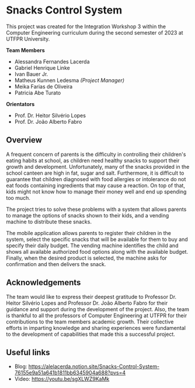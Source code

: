 # Snacks Control System

This project was created for the Integration Workshop 3 within the Computer Engineering curriculum during the second semester of 2023 at UTFPR University.

**Team Members**

- Alessandra Fernandes Lacerda
- Gabriel Henrique Linke
- Ivan Bauer Jr.
- Matheus Kunnen Ledesma _(Project Manager)_
- Meika Farias de Oliveira
- Patricia Abe Turato

**Orientators**

- Prof. Dr. Heitor Silvério Lopes
- Prof. Dr. João Alberto Fabro

## Overview

A frequent concern of parents is the difficulty in controlling their children's eating habits at school, as children need healthy snacks to support their growth and development. Unfortunately, many of the snacks provided in the school canteen are high in fat, sugar and salt. Furthermore, it is difficult to guarantee that children diagnosed with food allergies or intolerance do not eat foods containing ingredients that may cause a reaction. On top of that, kids might not know how to manage their money well and end up spending too much.

The project tries to solve these problems with a system that allows parents to manage the options of snacks shown to their kids, and a vending machine to distribute these snacks.

The mobile application allows parents to register their children in the system, select the specific snacks that will be available for them to buy and specify their daily budget. The vending machine identifies the child and shows all available authorized food options along with the available budget. Finally, when the desired product is selected, the machine asks for confirmation and then delivers the snack.

## Acknowledgements

The team would like to express their deepest gratitude to Professor Dr. Heitor Silvério Lopes and Professor Dr. João Alberto Fabro for their guidance and support during the development of the project. Also, the team is thankful to all the professors of Computer Engineering at UTFPR for their contributions to the team members academic growth. Their collective efforts in imparting knowledge and sharing experiences were fundamental to the development of capabilities that made this a successful project.

## Useful links

- Blog: https://alelacerda.notion.site/Snacks-Control-System-76155e9a51a641b1811bb6345904a688?pvs=4
- Video: https://youtu.be/sgXLWZ9KaMk
